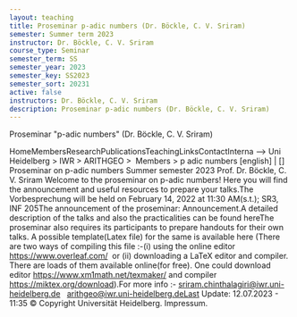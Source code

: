 ```yaml
---
layout: teaching
title: Proseminar p-adic numbers (Dr. Böckle, C. V. Sriram)
semester: Summer term 2023
instructor: Dr. Böckle, C. V. Sriram
course_type: Seminar
semester_term: SS
semester_year: 2023
semester_key: SS2023
semester_sort: 20231
active: false
instructors: Dr. Böckle, C. V. Sriram
description: Proseminar p-adic numbers (Dr. Böckle, C. V. Sriram)
---
```


Proseminar "p-adic numbers" (Dr. Böckle, C. V. Sriram)

HomeMembersResearchPublicationsTeachingLinksContactInterna --> Uni Heidelberg > IWR > ARITHGEO > &nbsp;Members >&nbsp;p adic numbers [english]&nbsp;|&nbsp;[] Proseminar on p-adic numbers Summer semester 2023 Prof. Dr. Böckle, C. V. Sriram Welcome to the proseminar on p-adic numbers! Here you will find the announcement and useful resources to prepare your talks.The Vorbesprechung will be held on February 14, 2022 at 11:30 AM(s.t.); SR3, INF 205The announcement of the proseminar: Announcement.A detailed description of the talks and also the practicalities can be found hereThe proseminar also requires its participants to prepare handouts for their own talks. A possible template(Latex file) for the same is available here (There are two ways of compiling this file :-(i) using the online editor https://www.overleaf.com/&nbsp; or (ii) downloading a LaTeX editor and compiler. There are loads of them available online(for free). One could download editor https://www.xm1math.net/texmaker/ and compiler https://miktex.org/download).For more info :- sriram.chinthalagiri@iwr.uni-heidelberg.de&nbsp; &nbsp;arithgeo@iwr.uni-heidelberg.deLast Update:&nbsp;12.07.2023 - 11:35 &copy; Copyright Universit&auml;t Heidelberg.&nbsp;Impressum.

